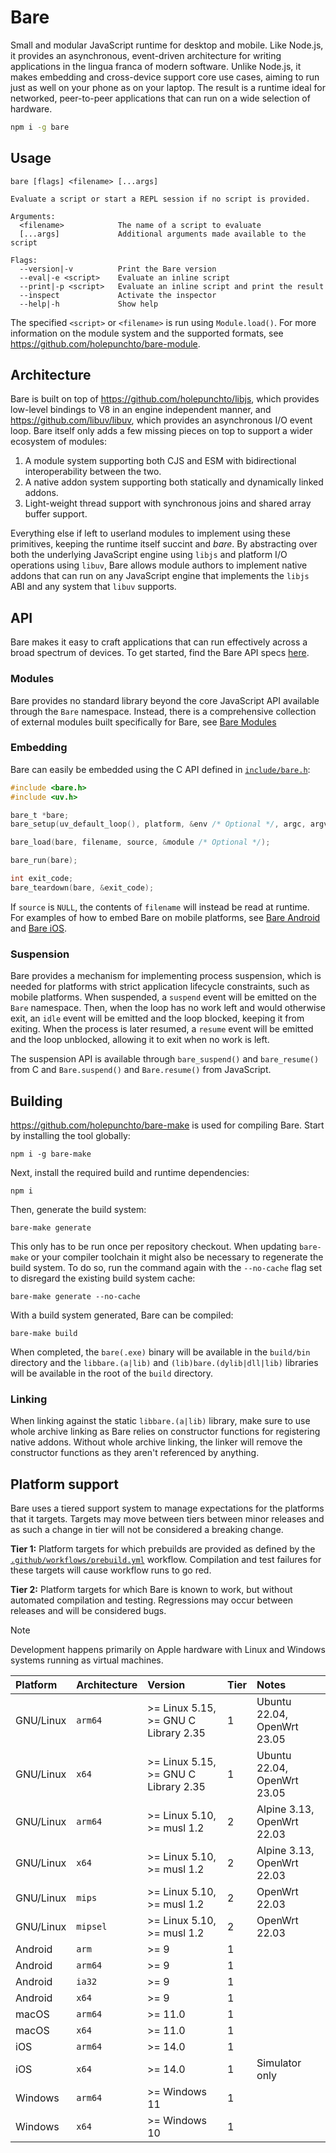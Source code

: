 # Bare

Small and modular JavaScript runtime for desktop and mobile. Like Node.js, it provides an asynchronous, event-driven architecture for writing applications in the lingua franca of modern software. Unlike Node.js, it makes embedding and cross-device support core use cases, aiming to run just as well on your phone as on your laptop. The result is a runtime ideal for networked, peer-to-peer applications that can run on a wide selection of hardware.

```sh
npm i -g bare
```

## Usage

```console
bare [flags] <filename> [...args]

Evaluate a script or start a REPL session if no script is provided.

Arguments:
  <filename>            The name of a script to evaluate
  [...args]             Additional arguments made available to the script

Flags:
  --version|-v          Print the Bare version
  --eval|-e <script>    Evaluate an inline script
  --print|-p <script>   Evaluate an inline script and print the result
  --inspect             Activate the inspector
  --help|-h             Show help
```

The specified `<script>` or `<filename>` is run using `Module.load()`. For more information on the module system and the supported formats, see <https://github.com/holepunchto/bare-module>.

## Architecture

Bare is built on top of <https://github.com/holepunchto/libjs>, which provides low-level bindings to V8 in an engine independent manner, and <https://github.com/libuv/libuv>, which provides an asynchronous I/O event loop. Bare itself only adds a few missing pieces on top to support a wider ecosystem of modules:

1. A module system supporting both CJS and ESM with bidirectional interoperability between the two.
2. A native addon system supporting both statically and dynamically linked addons.
3. Light-weight thread support with synchronous joins and shared array buffer support.

Everything else if left to userland modules to implement using these primitives, keeping the runtime itself succint and _bare_. By abstracting over both the underlying JavaScript engine using `libjs` and platform I/O operations using `libuv`, Bare allows module authors to implement native addons that can run on any JavaScript engine that implements the `libjs` ABI and any system that `libuv` supports.

## API

Bare makes it easy to craft applications that can run effectively across a broad spectrum of devices. To get started, find the Bare API specs [here](./api.md).

### Modules

Bare provides no standard library beyond the core JavaScript API available through the `Bare` namespace. Instead, there is a comprehensive collection of external modules built specifically for Bare, see [Bare Modules](./bare-modules.md)

### Embedding

Bare can easily be embedded using the C API defined in [`include/bare.h`](https://github.com/holepunchto/bare/blob/main/include/bare.h):

```c
#include <bare.h>
#include <uv.h>

bare_t *bare;
bare_setup(uv_default_loop(), platform, &env /* Optional */, argc, argv, options, &bare);

bare_load(bare, filename, source, &module /* Optional */);

bare_run(bare);

int exit_code;
bare_teardown(bare, &exit_code);
```

If `source` is `NULL`, the contents of `filename` will instead be read at runtime. For examples of how to embed Bare on mobile platforms, see [Bare Android](https://github.com/holepunchto/bare-android) and [Bare iOS](https://github.com/holepunchto/bare-ios).

### Suspension

Bare provides a mechanism for implementing process suspension, which is needed for platforms with strict application lifecycle constraints, such as mobile platforms. When suspended, a `suspend` event will be emitted on the `Bare` namespace. Then, when the loop has no work left and would otherwise exit, an `idle` event will be emitted and the loop blocked, keeping it from exiting. When the process is later resumed, a `resume` event will be emitted and the loop unblocked, allowing it to exit when no work is left.

The suspension API is available through `bare_suspend()` and `bare_resume()` from C and `Bare.suspend()` and `Bare.resume()` from JavaScript.

## Building

<https://github.com/holepunchto/bare-make> is used for compiling Bare. Start by installing the tool globally:

```console
npm i -g bare-make
```

Next, install the required build and runtime dependencies:

```console
npm i
```

Then, generate the build system:

```console
bare-make generate
```

This only has to be run once per repository checkout. When updating `bare-make` or your compiler toolchain it might also be necessary to regenerate the build system. To do so, run the command again with the `--no-cache` flag set to disregard the existing build system cache:

```console
bare-make generate --no-cache
```

With a build system generated, Bare can be compiled:

```console
bare-make build
```

When completed, the `bare(.exe)` binary will be available in the `build/bin` directory and the `libbare.(a|lib)` and `(lib)bare.(dylib|dll|lib)` libraries will be available in the root of the `build` directory.

### Linking

When linking against the static `libbare.(a|lib)` library, make sure to use whole archive linking as Bare relies on constructor functions for registering native addons. Without whole archive linking, the linker will remove the constructor functions as they aren't referenced by anything.

## Platform support

Bare uses a tiered support system to manage expectations for the platforms that it targets. Targets may move between tiers between minor releases and as such a change in tier will not be considered a breaking change.

**Tier 1:** Platform targets for which prebuilds are provided as defined by the [`.github/workflows/prebuild.yml`](https://github.com/holepunchto/bare/blob/main/.github/workflows/prebuild.yml) workflow. Compilation and test failures for these targets will cause workflow runs to go red.

**Tier 2:** Platform targets for which Bare is known to work, but without automated compilation and testing. Regressions may occur between releases and will be considered bugs.

> [!NOTE]  
> Development happens primarily on Apple hardware with Linux and Windows systems running as virtual machines.

| Platform  | Architecture | Version                              | Tier | Notes                       |
| :-------- | :----------- | :----------------------------------- | :--- | :-------------------------- |
| GNU/Linux | `arm64`      | >= Linux 5.15, >= GNU C Library 2.35 | 1    | Ubuntu 22.04, OpenWrt 23.05 |
| GNU/Linux | `x64`        | >= Linux 5.15, >= GNU C Library 2.35 | 1    | Ubuntu 22.04, OpenWrt 23.05 |
| GNU/Linux | `arm64`      | >= Linux 5.10, >= musl 1.2           | 2    | Alpine 3.13, OpenWrt 22.03  |
| GNU/Linux | `x64`        | >= Linux 5.10, >= musl 1.2           | 2    | Alpine 3.13, OpenWrt 22.03  |
| GNU/Linux | `mips`       | >= Linux 5.10, >= musl 1.2           | 2    | OpenWrt 22.03               |
| GNU/Linux | `mipsel`     | >= Linux 5.10, >= musl 1.2           | 2    | OpenWrt 22.03               |
| Android   | `arm`        | >= 9                                 | 1    |
| Android   | `arm64`      | >= 9                                 | 1    |
| Android   | `ia32`       | >= 9                                 | 1    |
| Android   | `x64`        | >= 9                                 | 1    |
| macOS     | `arm64`      | >= 11.0                              | 1    |
| macOS     | `x64`        | >= 11.0                              | 1    |
| iOS       | `arm64`      | >= 14.0                              | 1    |
| iOS       | `x64`        | >= 14.0                              | 1    | Simulator only              |
| Windows   | `arm64`      | >= Windows 11                        | 1    |
| Windows   | `x64`        | >= Windows 10                        | 1    |
